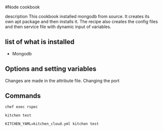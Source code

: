 #Node cookbook

description
This cookbook installed mongodb from source.
It creates its own apt package and then installs it.
The recipe also creates the config files and then service file with dynamic input of variables.

## list of what is installed
- Mongodb

## Options and setting variables

Changes are made in the attribute file.
Changing the port

## Commands

```
chef exec rspec
```
```
kitchen test
```
```
KITCHEN_YAML=kitchen_cloud.yml kitchen test
```
